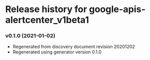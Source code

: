 # Release history for google-apis-alertcenter_v1beta1

### v0.1.0 (2021-01-02)

* Regenerated from discovery document revision 20201202
* Regenerated using generator version 0.1.0

